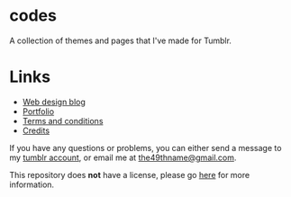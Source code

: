 # codes
A collection of themes and pages that I've made for Tumblr.

<h1>Links</h1>

<ul>
  <li><a href="//the49ththeme.tumblr.com">Web design blog</a></li>
  <li><a href="//the49ththeme.tumblr.com/codes">Portfolio</a></li>
  <li><a href="//the49ththeme.tumblr.com/rules">Terms and conditions</a></li>
  <li><a href="//the49ththeme.tumblr.com/credits">Credits</a></li>
</ul>

If you have any questions or problems, you can either send a message to my <a href="//the49ththeme.tumblr.com/ask">tumblr account</a>, or email me at the49thname@gmail.com.

This repository does <b>not</b> have a license, please go <a href="//choosealicense.com/no-permission/">here</a> for more information.
